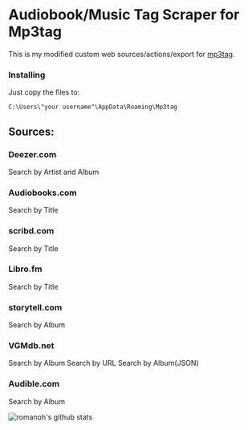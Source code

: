 # Audiobook/Music Tag Scraper for Mp3tag

This is my modified custom web sources/actions/export for [mp3tag](https://www.mp3tag.de/en/).

### Installing
Just copy the files to:

```
C:\Users\"your username"\AppData\Roaming\Mp3tag
```

## Sources:

### Deezer.com
Search by Artist and Album

### Audiobooks.com
Search by Title

### scribd.com
Search by Title

### Libro.fm
Search by Title

### storytell.com
Search by Album

### VGMdb.net
Search by Album
Search by URL
Search by Album(JSON)

### Audible.com
Search by Album


![romanoh's github stats](https://github-readme-stats.vercel.app/api?username=romanoh&show_icons=true)



